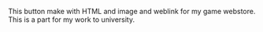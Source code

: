 This button make with  HTML and image and weblink for my game webstore. This is a part for my work to university.
